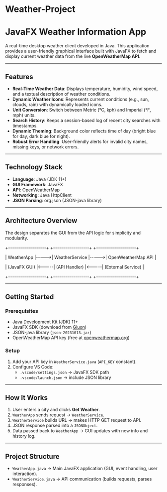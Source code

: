 # Weather-Project

# JavaFX Weather Information App

A real-time desktop weather client developed in Java. This application provides a user-friendly graphical interface built with JavaFX to fetch and display current weather data from the live **OpenWeatherMap API**.

---

## Features
- **Real-Time Weather Data**: Displays temperature, humidity, wind speed, and a textual description of weather conditions.  
- **Dynamic Weather Icons**: Represents current conditions (e.g., sun, clouds, rain) with dynamically loaded icons.  
- **Unit Conversion**: Switch between Metric (°C, kph) and Imperial (°F, mph) units.  
- **Search History**: Keeps a session-based log of recent city searches with timestamps.  
- **Dynamic Theming**: Background color reflects time of day (bright blue for day, dark blue for night).  
- **Robust Error Handling**: User-friendly alerts for invalid city names, missing keys, or network errors.  

---

## Technology Stack
- **Language**: Java (JDK 11+)  
- **GUI Framework**: JavaFX  
- **API**: OpenWeatherMap  
- **Networking**: Java HttpClient  
- **JSON Parsing**: org.json (JSON-java library)  

---

## Architecture Overview
The design separates the GUI from the API logic for simplicity and modularity.

+-------------------+ +------------------+ +--------------------+

| WeatherApp |----->| WeatherService |----->| OpenWeatherMap API |

| (JavaFX GUI) |<-----| (API Handler) |<-----| (External Service) |

+-------------------+ +------------------+ +--------------------+


---

## Getting Started

### Prerequisites
- Java Development Kit (JDK) 11+  
- JavaFX SDK (download from [Gluon](https://gluonhq.com/products/javafx/))  
- JSON-java library (`json-20231013.jar`)  
- OpenWeatherMap API key (free at [openweathermap.org](https://openweathermap.org/))  

### Setup
1. Add your API key in `WeatherService.java` (`API_KEY` constant).  
2. Configure VS Code:
   - `.vscode/settings.json` → JavaFX SDK path  
   - `.vscode/launch.json` → include JSON library  

---

## How It Works
1. User enters a city and clicks **Get Weather**.  
2. `WeatherApp` sends request → `WeatherService`.  
3. `WeatherService` builds URL → makes HTTP GET request to API.  
4. JSON response parsed into a `JSONObject`.  
5. Data passed back to `WeatherApp` → GUI updates with new info and history log.  

---

## Project Structure
- `WeatherApp.java` → Main JavaFX application (GUI, event handling, user interaction).  
- `WeatherService.java` → API communication (builds requests, parses responses).  
